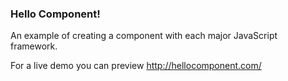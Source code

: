 ### Hello Component!

An example of creating a component with each major JavaScript framework.

For a live demo you can preview http://hellocomponent.com/